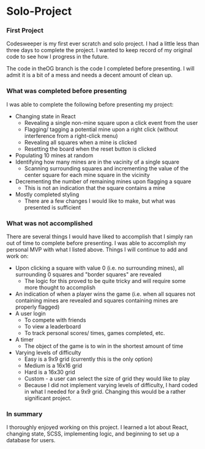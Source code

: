 # Solo-Project

### First Project

Codesweeper is my first ever scratch and solo project. I had a little less than three days to complete the project. I wanted to keep record of my original code to see how I progress in the future.

The code in theOG branch is the code I completed before presenting. I will admit it is a bit of a mess and needs a decent amount of clean up. 

### What was completed before presenting

I was able to complete the following before presenting my project:
- Changing state in React
  - Revealing a single non-mine square upon a click event from the user
  - Flagging/ tagging a potential mine upon a right click (without interference from a right-click menu)
  - Revealing all squares when a mine is clicked
  - Resetting the board when the reset button is clicked
- Populating 10 mines at random
- Identifying how many mines are in the vacinity of a single square
  - Scanning surrounding squares and incrementing the value of the center square for each mine square in the vicinity
- Decrementing the number of remaining mines upon flagging a square
  - This is not an indication that the square contains a mine
- Mostly completed styling
  - There are a few changes I would like to make, but what was presented is sufficient
  
### What was not accomplished

There are several things I would have liked to accomplish that I simply ran out of time to complete before presenting. I was able to accomplish my personal MVP with what I listed above.
Things I will continue to add and work on:
- Upon clicking a square with value 0 (i.e. no surrounding mines), all surrounding 0 squares and "border squares" are revealed
  - The logic for this proved to be quite tricky and will require some more thought to accomplish
- An indication of when a player wins the game (i.e. when all squares not containing mines are revealed and squares containing mines are properly flagged)
- A user login
  - To compete with friends
  - To view a leaderboard
  - To track personal scores/ times, games completed, etc.
- A timer
  - The object of the game is to win in the shortest amount of time
- Varying levels of difficulty
  - Easy is a 9x9 grid (currently this is the only option)
  - Medium is a 16x16 grid
  - Hard is a 16x30 grid
  - Custom - a user can select the size of grid they would like to play
  - Because I did not implement varying levels of difficulty, I hard coded in what I needed for a 9x9 grid. Changing this would be a rather significant project.

### In summary

I thoroughly enjoyed working on this project. I learned a lot about React, changing state, SCSS, implementing logic, and beginning to set up a database for users.
